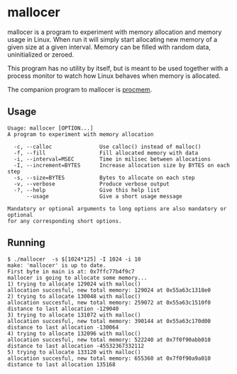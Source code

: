 mallocer
========

mallocer is a program to experiment with memory allocation and memory
usage in Linux. When run it will simply start allocating new memory of
a given size at a given interval. Memory can be filled with random
data, uninitialized or zeroed.

This program has no utility by itself, but is meant to be used
together with a process monitor to watch how Linux behaves when memory
is allocated.

The companion program to mallocer is
[procmem](https://github.com/Grumbel/procmem).

Usage
-----

    Usage: mallocer [OPTION...]
    A program to experiment with memory allocation
    
      -c, --calloc               Use calloc() instead of malloc()
      -f, --fill                 Fill allocated memory with data
      -i, --interval=MSEC        Time in milisec between allocations
      -I, --increment=BYTES      Increase allocation size by BYTES on each step
      -s, --size=BYTES           Bytes to allocate on each step
      -v, --verbose              Produce verbose output
      -?, --help                 Give this help list
          --usage                Give a short usage message
    
    Mandatory or optional arguments to long options are also mandatory or optional
    for any corresponding short options.

Running
-------

    $ ./mallocer  -s $[1024*125] -I 1024 -i 10
    make: 'mallocer' is up to date.
    First byte in main is at: 0x7ffc77b4f9c7
    mallocer is going to allocate some memory...
    1) trying to allocate 129024 with malloc()
    allocation succesful, new total memory: 129024 at 0x55a63c1318e0
    2) trying to allocate 130048 with malloc()
    allocation succesful, new total memory: 259072 at 0x55a63c1510f0
    distance to last allocation -129040
    3) trying to allocate 131072 with malloc()
    allocation succesful, new total memory: 390144 at 0x55a63c170d00
    distance to last allocation -130064
    4) trying to allocate 132096 with malloc()
    allocation succesful, new total memory: 522240 at 0x7f0f90abb010
    distance to last allocation -45532367332112
    5) trying to allocate 133120 with malloc()
    allocation succesful, new total memory: 655360 at 0x7f0f90a9a010
    distance to last allocation 135168

